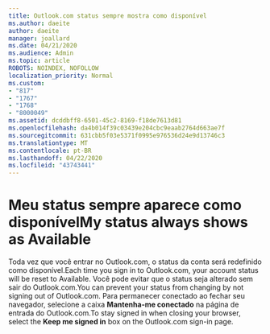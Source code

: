 ```yaml
---
title: Outlook.com status sempre mostra como disponível
ms.author: daeite
author: daeite
manager: joallard
ms.date: 04/21/2020
ms.audience: Admin
ms.topic: article
ROBOTS: NOINDEX, NOFOLLOW
localization_priority: Normal
ms.custom:
- "817"
- "1767"
- "1768"
- "8000049"
ms.assetid: dcddbff8-6501-45c2-8169-f18de7613d81
ms.openlocfilehash: da4b014f39c03439e204cbc9eaab2764d663ae7f
ms.sourcegitcommit: 631cbb5f03e5371f0995e976536d24e9d13746c3
ms.translationtype: MT
ms.contentlocale: pt-BR
ms.lasthandoff: 04/22/2020
ms.locfileid: "43743441"
---
```

# <a name="my-status-always-shows-as-available"></a><span data-ttu-id="0c1b8-102">Meu status sempre aparece como disponível</span><span class="sxs-lookup"><span data-stu-id="0c1b8-102">My status always shows as Available</span></span>

<span data-ttu-id="0c1b8-103">Toda vez que você entrar no Outlook.com, o status da conta será redefinido como disponível.</span><span class="sxs-lookup"><span data-stu-id="0c1b8-103">Each time you sign in to Outlook.com, your account status will be reset to Available.</span></span> <span data-ttu-id="0c1b8-104">Você pode evitar que o status seja alterado sem sair do Outlook.com.</span><span class="sxs-lookup"><span data-stu-id="0c1b8-104">You can prevent your status from changing by not signing out of Outlook.com.</span></span> <span data-ttu-id="0c1b8-105">Para permanecer conectado ao fechar seu navegador, selecione a caixa **Mantenha-me conectado** na página de entrada do Outlook.com.</span><span class="sxs-lookup"><span data-stu-id="0c1b8-105">To stay signed in when closing your browser, select the **Keep me signed in** box on the Outlook.com sign-in page.</span></span>

